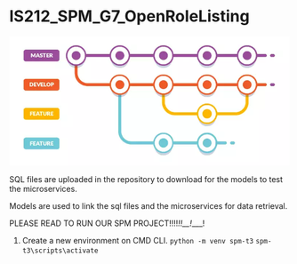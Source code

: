 # IS212_SPM_G7_OpenRoleListing

![branch structure](img/gitbranch.png)


SQL files are uploaded in the repository to download for the models to test the microservices.

Models are used to link the sql files and the microservices for data retrieval.


PLEASE READ TO RUN OUR SPM PROJECT!!!!_!!__!____!

1) Create a new environment on CMD CLI.
    ```python -m venv spm-t3```
    ```spm-t3\scripts\activate```